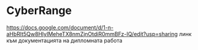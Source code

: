 # CyberRange
https://docs.google.com/document/d/1-n-aHbRlt5Qw8HlyIMeheTX8nmZjnOtdiR0mmBFz-IQ/edit?usp=sharing
линк към документацията на дипломната работа
